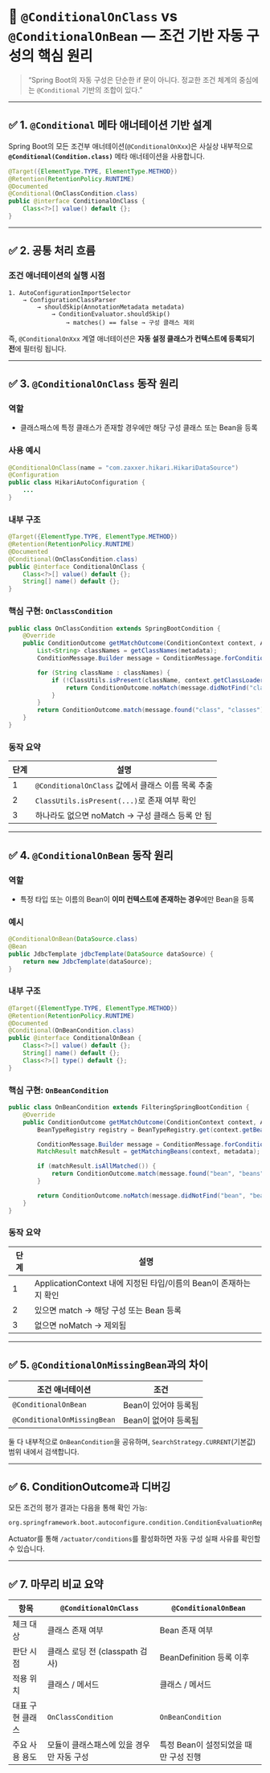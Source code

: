 # 🧠 `@ConditionalOnClass` vs `@ConditionalOnBean` — 조건 기반 자동 구성의 핵심 원리

> “Spring Boot의 자동 구성은 단순한 if 문이 아니다.
> 정교한 조건 체계의 중심에는 `@Conditional` 기반의 조합이 있다.”

---

## ✅ 1. `@Conditional` 메타 애너테이션 기반 설계

Spring Boot의 모든 조건부 애너테이션(`@ConditionalOnXxx`)은
사실상 내부적으로 **`@Conditional(Condition.class)`** 메타 애너테이션을 사용합니다.

```java
@Target({ElementType.TYPE, ElementType.METHOD})
@Retention(RetentionPolicy.RUNTIME)
@Documented
@Conditional(OnClassCondition.class)
public @interface ConditionalOnClass {
    Class<?>[] value() default {};
}
```

---

## ✅ 2. 공통 처리 흐름

### 조건 애너테이션의 실행 시점

```text
1. AutoConfigurationImportSelector
    → ConfigurationClassParser
        → shouldSkip(AnnotationMetadata metadata)
            → ConditionEvaluator.shouldSkip()
                → matches() == false → 구성 클래스 제외
```

즉, `@ConditionalOnXxx` 계열 애너테이션은
**자동 설정 클래스가 컨텍스트에 등록되기 전**에 필터링 됩니다.

---

## ✅ 3. `@ConditionalOnClass` 동작 원리

### 역할

* 클래스패스에 특정 클래스가 존재할 경우에만 해당 구성 클래스 또는 Bean을 등록

### 사용 예시

```java
@ConditionalOnClass(name = "com.zaxxer.hikari.HikariDataSource")
@Configuration
public class HikariAutoConfiguration {
    ...
}
```

### 내부 구조

```java
@Target({ElementType.TYPE, ElementType.METHOD})
@Retention(RetentionPolicy.RUNTIME)
@Documented
@Conditional(OnClassCondition.class)
public @interface ConditionalOnClass {
    Class<?>[] value() default {};
    String[] name() default {};
}
```

### 핵심 구현: `OnClassCondition`

```java
public class OnClassCondition extends SpringBootCondition {
    @Override
    public ConditionOutcome getMatchOutcome(ConditionContext context, AnnotatedTypeMetadata metadata) {
        List<String> classNames = getClassNames(metadata);
        ConditionMessage.Builder message = ConditionMessage.forCondition(ConditionalOnClass.class);

        for (String className : classNames) {
            if (!ClassUtils.isPresent(className, context.getClassLoader())) {
                return ConditionOutcome.noMatch(message.didNotFind("class", "classes").items(className));
            }
        }
        return ConditionOutcome.match(message.found("class", "classes").items(classNames));
    }
}
```

### 동작 요약

| 단계 | 설명                                     |
| -- | -------------------------------------- |
| 1  | `@ConditionalOnClass` 값에서 클래스 이름 목록 추출 |
| 2  | `ClassUtils.isPresent(...)`로 존재 여부 확인  |
| 3  | 하나라도 없으면 noMatch → 구성 클래스 등록 안 됨       |

---

## ✅ 4. `@ConditionalOnBean` 동작 원리

### 역할

* 특정 타입 또는 이름의 Bean이 **이미 컨텍스트에 존재하는 경우**에만 Bean을 등록

### 예시

```java
@ConditionalOnBean(DataSource.class)
@Bean
public JdbcTemplate jdbcTemplate(DataSource dataSource) {
    return new JdbcTemplate(dataSource);
}
```

### 내부 구조

```java
@Target({ElementType.TYPE, ElementType.METHOD})
@Retention(RetentionPolicy.RUNTIME)
@Documented
@Conditional(OnBeanCondition.class)
public @interface ConditionalOnBean {
    Class<?>[] value() default {};
    String[] name() default {};
    Class<?>[] type() default {};
}
```

### 핵심 구현: `OnBeanCondition`

```java
public class OnBeanCondition extends FilteringSpringBootCondition {
    @Override
    public ConditionOutcome getMatchOutcome(ConditionContext context, AnnotatedTypeMetadata metadata) {
        BeanTypeRegistry registry = BeanTypeRegistry.get(context.getBeanFactory());

        ConditionMessage.Builder message = ConditionMessage.forCondition(ConditionalOnBean.class);
        MatchResult matchResult = getMatchingBeans(context, metadata);

        if (matchResult.isAllMatched()) {
            return ConditionOutcome.match(message.found("bean", "beans").items(matchResult.getNamesOfAllMatches()));
        }

        return ConditionOutcome.noMatch(message.didNotFind("bean", "beans").items(matchResult.getNamesOfAllMatches()));
    }
}
```

### 동작 요약

| 단계 | 설명                                              |
| -- | ----------------------------------------------- |
| 1  | ApplicationContext 내에 지정된 타입/이름의 Bean이 존재하는지 확인 |
| 2  | 있으면 match → 해당 구성 또는 Bean 등록                    |
| 3  | 없으면 noMatch → 제외됨                               |

---

## ✅ 5. `@ConditionalOnMissingBean`과의 차이

| 조건 애너테이션                    | 조건            |
| --------------------------- | ------------- |
| `@ConditionalOnBean`        | Bean이 있어야 등록됨 |
| `@ConditionalOnMissingBean` | Bean이 없어야 등록됨 |

둘 다 내부적으로 `OnBeanCondition`을 공유하며, `SearchStrategy.CURRENT`(기본값) 범위 내에서 검색합니다.

---

## ✅ 6. ConditionOutcome과 디버깅

모든 조건의 평가 결과는 다음을 통해 확인 가능:

```text
org.springframework.boot.autoconfigure.condition.ConditionEvaluationReport
```

Actuator를 통해 `/actuator/conditions`를 활성화하면 자동 구성 실패 사유를 확인할 수 있습니다.

---

## ✅ 7. 마무리 비교 요약

| 항목        | `@ConditionalOnClass`   | `@ConditionalOnBean`    |
| --------- | ----------------------- | ----------------------- |
| 체크 대상     | 클래스 존재 여부               | Bean 존재 여부              |
| 판단 시점     | 클래스 로딩 전 (classpath 검사) | BeanDefinition 등록 이후    |
| 적용 위치     | 클래스 / 메서드               | 클래스 / 메서드               |
| 대표 구현 클래스 | `OnClassCondition`      | `OnBeanCondition`       |
| 주요 사용 용도  | 모듈이 클래스패스에 있을 경우만 자동 구성 | 특정 Bean이 설정되었을 때만 구성 진행 |

